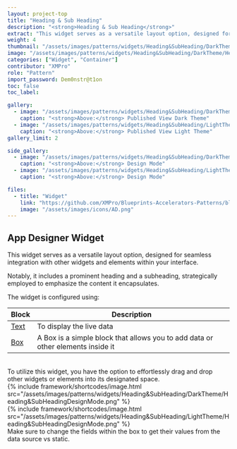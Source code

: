 ```yaml
---
layout: project-top
title: "Heading & Sub Heading"
description: "<strong>Heading & Sub Heading</strong>"
extract: "This widget serves as a versatile layout option, designed for seamless integration with other widgets and elements within your interface."
weight: 4
thumbnail: "/assets/images/patterns/widgets/Heading&SubHeading/DarkTheme/Heading&SubHeadingPublishedMode.png"
image: "/assets/images/patterns/widgets/Heading&SubHeading/DarkTheme/Heading&SubHeadingPublishedMode.png"
categories: ["Widget", "Container"]
contributor: "XMPro"
role: "Pattern"
import_password: Dem0nstr@t1on
toc: false
toc_label: 

gallery:
  - image: "/assets/images/patterns/widgets/Heading&SubHeading/DarkTheme/Heading&SubHeadingPublishedMode.png"
    caption: "<strong>Above:</strong> Published View Dark Theme"
  - image: "/assets/images/patterns/widgets/Heading&SubHeading/LightTheme/Heading&SubHeadingPublishedMode.png"
    caption: "<strong>Above:</strong> Published View Light Theme"
gallery_limit: 2

side_gallery:
  - image: "/assets/images/patterns/widgets/Heading&SubHeading/DarkTheme/Heading&SubHeadingDesignMode.png"
    caption: "<strong>Above:</strong> Design Mode"  
  - image: "/assets/images/patterns/widgets/Heading&SubHeading/LightTheme/Heading&SubHeadingDesignMode.png"
    caption: "<strong>Above:</strong> Design Mode" 

files:
  - title: "Widget"
    link: "https://github.com/XMPro/Blueprints-Accelerators-Patterns/blob/master/patterns/widgets/Content%20with%20Overall%20Indicator.xwid"
    image: "/assets/images/icons/AD.png"
---
```


## App Designer Widget
This widget serves as a versatile layout option, designed for seamless integration with other widgets and elements within your interface. 

Notably, it includes a prominent heading and a subheading, strategically employed to emphasize the content it encapsulates.

The widget is configured using: 

| Block                                  | Description                                                  |
| -------------------------------------- | ------------------------------------------------------------ |
| [Text](https://documentation.xmpro.com/blocks-toolbox/basic/text) | To display the live data |
| [Box](https://documentation.xmpro.com/blocks-toolbox/layout/box-and-data-repeater-box) | A Box is a simple block that allows you to add data or other elements inside it |

<br />
To utilize this widget, you have the option to effortlessly drag and drop other widgets or elements into its designated space.
<div class="inline_image">{% include framework/shortcodes/image.html src="/assets/images/patterns/widgets/Heading&SubHeading/DarkTheme/Heading&SubHeadingDesignMode.png" %}</div>
<div class="inline_image">{% include framework/shortcodes/image.html src="/assets/images/patterns/widgets/Heading&SubHeading/LightTheme/Heading&SubHeadingDesignMode.png" %}</div>
Make sure to change the fields within the box to get their values from the data source vs static.